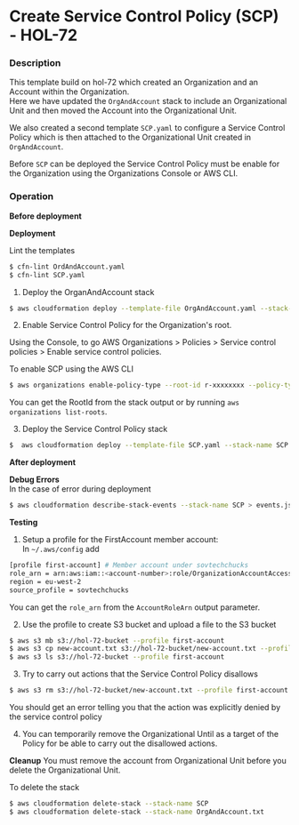 # Create Service Control Policy (SCP) - HOL-72

### Description

This template build on hol-72 which created an Organization and an Account within the Organization.  
Here we have updated the `OrgAndAccount` stack to include an Organizational Unit and then moved the Account into the Organizational Unit.

We also created a second template `SCP.yaml` to configure a Service Control Policy which is then attached to the Organizational Unit created in `OrgAndAccount`.

Before `SCP` can be deployed the Service Control Policy must be enable for the Organization using the Organizations Console or AWS CLI.

### Operation

**Before deployment**

**Deployment**

Lint the templates

```bash
$ cfn-lint OrdAndAccount.yaml
$ cfn-lint SCP.yaml
```

1. Deploy the OrganAndAccount stack

```bash
$ aws cloudformation deploy --template-file OrgAndAccount.yaml --stack-name OrgAndAccount --parameter-overrides file://private-parameters.json --profile sovtechchucks
```

2. Enable Service Control Policy for the Organization's root.

Using the Console, to go AWS Organizations > Policies > Service control policies > Enable service control policies.

To enable SCP using the AWS CLI

```bash
$ aws organizations enable-policy-type --root-id r-xxxxxxxx --policy-type SERVICE_CONTROL_POLICY --profile sovtechchucks
```

You can get the RootId from the stack output or by running `aws organizations list-roots`.

3. Deploy the Service Control Policy stack

```bash
$  aws cloudformation deploy --template-file SCP.yaml --stack-name SCP --profile sovtechchucks
```

**After deployment**

**Debug Errors**  
In the case of error during deployment

```bash
$ aws cloudformation describe-stack-events --stack-name SCP > events.json
```

**Testing**

1. Setup a profile for the FirstAccount member account:  
   In `~/.aws/config` add

```bash
[profile first-account] # Member account under sovtechchucks
role_arn = arn:aws:iam::<account-number>:role/OrganizationAccountAccessRole
region = eu-west-2
source_profile = sovtechchucks
```

You can get the `role_arn` from the `AccountRoleArn` output parameter.

2. Use the profile to create S3 bucket and upload a file to the S3 bucket

```bash
$ aws s3 mb s3://hol-72-bucket --profile first-account
$ aws s3 cp new-account.txt s3://hol-72-bucket/new-account.txt --profile first-account
$ aws s3 ls s3://hol-72-bucket --profile first-account
```

3. Try to carry out actions that the Service Control Policy disallows

```bash
$ aws s3 rm s3://hol-72-bucket/new-account.txt --profile first-account
```

You should get an error telling you that the action was explicitly denied by the service control policy

4. You can temporarily remove the Organizational Until as a target of the Policy for be able to carry out the disallowed actions.

**Cleanup**
You must remove the account from Organizational Unit before you delete the Organizational Unit.

To delete the stack

```bash
$ aws cloudformation delete-stack --stack-name SCP
$ aws cloudformation delete-stack --stack-name OrgAndAccount.txt
```

